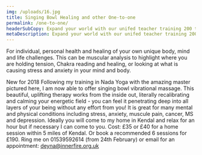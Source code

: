 ```yaml
---
img: /uploads/16.jpg
title: Singing Bowl Healing and other One-to-one
permalink: /one-to-one/
headerSubCopy: Expand your world with our unifed teacher training 200 to 500 hours
metaDescription: Expand your world with our unifed teacher training 200 to 500 hours
---
```


For individual, personal health and healing of your own unique body, mind and life challenges. This can be muscular
analysis to highlight where you are holding tension, Chakra reading and healing, or looking at what is causing stress
and anxiety in your mind and body.

New for 2018 Following my training in Nada Yoga with the amazing master pictured here, I am now able to offer singing
bowl vibrational massage. This beautiful, uplifting therapy works from the inside out, literally recalibrating and
calming your energetic field - you can feel it penetrating deep into all layers of your being without any effort from
you! It is great for many mental and physical conditions including stress, anxiety, muscule pain, cancer, MS and
depression. Ideally you will come to my home in Kendal and relax for an hour but if necessary I can come to you. Cost:
£35 or £40 for a home session within 5 miles of Kendal. Or book a recommended 6 sessions for £190. Ring me on
01539592614 (from 24th February) or email for an appointment: deyna@innerfire.org.uk